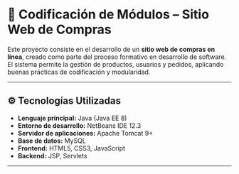 # 🛒 Codificación de Módulos – Sitio Web de Compras

Este proyecto consiste en el desarrollo de un **sitio web de compras en línea**, creado como parte del proceso formativo en desarrollo de software.  
El sistema permite la gestión de productos, usuarios y pedidos, aplicando buenas prácticas de codificación y modularidad.

---

## ⚙️ Tecnologías Utilizadas

- **Lenguaje principal:** Java (Java EE 8)
- **Entorno de desarrollo:** NetBeans IDE 12.3  
- **Servidor de aplicaciones:** Apache Tomcat 9+
- **Base de datos:** MySQL
- **Frontend:** HTML5, CSS3, JavaScript
- **Backend:** JSP, Servlets

---

